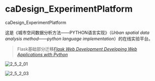 # caDesign_ExperimentPlatform
caDesign_ExperimentPlatform

这是《城市空间数据分析方法——PYTHON语言实现》（*Urban spatial data analysis method——python language implementation*）的在线实验平台。

> Flask基础部分迁移[*Flask Web Development Developing Web Applications with Python*](https://github.com/miguelgrinberg/flasky)

![2_5_2_01](https://github.com/user-attachments/assets/d3fd8ab8-5a51-496e-af65-5c602875d75e)

![2_5_2_03](https://github.com/user-attachments/assets/01e0d497-73a6-4b05-a163-51995aded40c)
